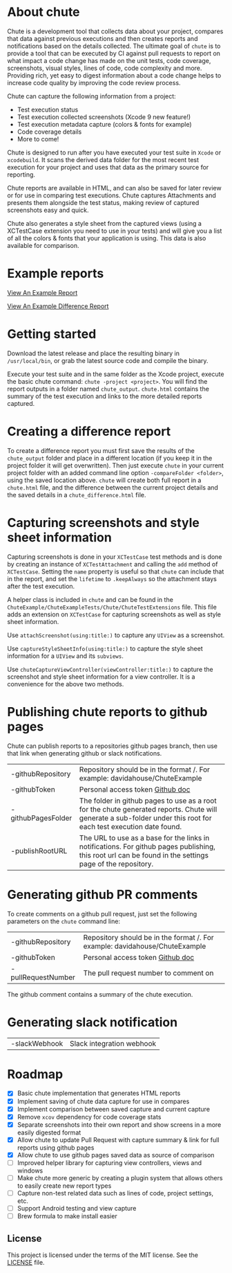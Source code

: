 # About chute

Chute is a development tool that collects data about your project, compares that data against previous executions and then creates reports and notifications based on the details collected. The ultimate goal of `chute` is to provide a tool that can be executed by CI against pull requests to report on what impact a code change has made on the unit tests, code coverage, screenshots, visual styles, lines of code, code complexity and more. Providing rich, yet easy to digest information about a code change helps to increase code quality by improving the code review process.

Chute can capture the following information from a project:

- Test execution status
- Test execution collected screenshots (Xcode 9 new feature!)
- Test execution metadata capture (colors & fonts for example)
- Code coverage details
- More to come!

Chute is designed to run after you have executed your test suite in `Xcode` or `xcodebuild`. It scans the derived data folder for the most recent test execution for your project and uses that data as the primary source for reporting.

Chute reports are available in HTML, and can also be saved for later review or for use in comparing test executions. Chute captures Attachments and presents them alongside the test status, making review of captured screenshots easy and quick.

Chute also generates a style sheet from the captured views (using a XCTestCase extension you need to use in your tests) and will give you a list of all the colors & fonts that your application is using. This data is also available for comparison.

# Example reports

[View An Example Report](http://davidahouse.com/chute/sample_report/chute.html)

[View An Example Difference Report](http://davidahouse.com/chute/sample_difference_report/chute_difference.html)

# Getting started

Download the latest release and place the resulting binary in `/usr/local/bin`, or grab the latest source code and compile the binary.

Execute your test suite and in the same folder as the Xcode project, execute the basic chute command: `chute -project <project>`. You will find the report outputs in a folder named `chute_output`. `chute.html` contains the summary of the test execution and links to the more detailed reports captured.

# Creating a difference report

To create a difference report you must first save the results of the `chute_output` folder and place in a different location (if you keep it in the project folder it will get overwritten). Then just execute `chute` in your current project folder with an added command line option `-compareFolder <folder>`, using the saved location above. `chute` will create both full report in a `chute.html` file, and the difference between the current project details and the saved details in a `chute_difference.html` file.

# Capturing screenshots and style sheet information

Capturing screenshots is done in your `XCTestCase` test methods and is done by creating an instance of `XCTestAttachment` and calling the `add` method of `XCTestCase`. Setting the `name` property is useful so that `chute` can include that in the report, and set the `lifetime` to `.keepAlways` so the attachment stays after the test execution.

A helper class is included in `chute` and can be found in the `ChuteExample/ChuteExampleTests/Chute/ChuteTestExtensions` file. This file adds an extension on `XCTestCase` for capturing screenshots as well as style sheet information.

Use `attachScreenshot(using:title:)` to capture any `UIView` as a screenshot.

Use `captureStyleSheetInfo(using:title:)` to capture the style sheet information for a `UIView` and its `subviews`.

Use `chuteCaptureViewController(viewController:title:)` to capture the screenshot and style sheet information for a view controller. It is a convenience for the above two methods.

# Publishing chute reports to github pages

Chute can publish reports to a repositories github pages branch, then use that link when generating github or slack notifications.

|   |   |
|---|---|
| -githubRepository <repository> | Repository should be in the format <username>/<repository>. For example: davidahouse/ChuteExample |
| -githubToken <token> | Personal access token [Github doc](https://help.github.com/articles/creating-a-personal-access-token-for-the-command-line/) |
| -githubPagesFolder <folder> | The folder in github pages to use as a root for the chute generated reports. Chute will generate a sub-folder under this root for each test execution date found. |
| -publishRootURL <url> | The URL to use as a base for the links in notifications. For github pages publishing, this root url can be found in the settings page of the repository. |

# Generating github PR comments

To create comments on a github pull request, just set the following parameters on the `chute` command line:

|   |   |
|---|---|
| -githubRepository <repository> | Repository should be in the format <username>/<repository>. For example: davidahouse/ChuteExample |
| -githubToken <token> | Personal access token [Github doc](https://help.github.com/articles/creating-a-personal-access-token-for-the-command-line/) |
| -pullRequestNumber <number> | The pull request number to comment on |

The github comment contains a summary of the chute execution.

# Generating slack notification

|   |   |
|---|---|
| -slackWebhook <webhook> | Slack integration webhook |

# Roadmap

- [X] Basic chute implementation that generates HTML reports
- [X] Implement saving of chute data capture for use in compares
- [X] Implement comparison between saved capture and current capture
- [X] Remove `xcov` dependency for code coverage stats
- [X] Separate screenshots into their own report and show screens in a more easily digested format
- [X] Allow chute to update Pull Request with capture summary & link for full reports using github pages
- [X] Allow chute to use github pages saved data as source of comparison
- [ ] Improved helper library for capturing view controllers, views and windows
- [ ] Make chute more generic by creating a plugin system that allows others to easily create new report types
- [ ] Capture non-test related data such as lines of code, project settings, etc.
- [ ] Support Android testing and view capture
- [ ] Brew formula to make install easier

## License

This project is licensed under the terms of the MIT license. See the [LICENSE](LICENSE) file.
